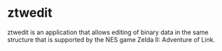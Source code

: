 ztwedit
=======

ztwedit is an application that allows editing of binary data in the same structure that is supported by the NES game Zelda II: Adventure of Link.
